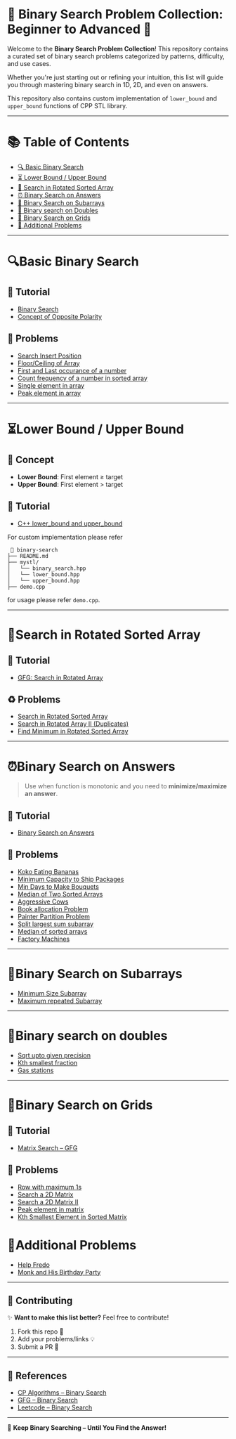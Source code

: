 # 🎯 Binary Search Problem Collection: Beginner to Advanced 🚀

Welcome to the **Binary Search Problem Collection**! This repository contains a curated set of binary search problems categorized by patterns, difficulty, and use cases.

Whether you're just starting out or refining your intuition, this list will guide you through mastering binary search in 1D, 2D, and even on answers.

This repository also contains custom implementation of `lower_bound` and `upper_bound` functions of CPP STL library.

---

# 📚 Table of Contents

- [🔍 Basic Binary Search](#basic-binary-search)
- [⏳ Lower Bound / Upper Bound](#lower-bound--upper-bound)
- [🧬 Search in Rotated Sorted Array](#search-in-rotated-sorted-array)
- [⏰ Binary Search on Answers](#binary-search-on-answers)
- [🧰 Binary Search on Subarrays](#binary-search-on-subarrays)
- [🔑 Binary search on Doubles](#binary-search-on-doubles)
- [🧱 Binary Search on Grids](#binary-search-on-grids)
- [🏺 Additional Problems](#additional-problems)

---

# 🔍Basic Binary Search

## 📘 Tutorial  
- [Binary Search](https://cp-algorithms.com/num_methods/binary_search.html)
- [Concept of Opposite Polarity](https://www.geeksforgeeks.org/understanding-opposite-polarity-concept-in-binary-search/)

## 🧭 Problems  

- [Search Insert Position](https://leetcode.com/problems/search-insert-position/)
- [Floor/Ceiling of Array](https://www.geeksforgeeks.org/problems/floor-in-a-sorted-array-1587115620/1)
- [First and Last occurance of a number](https://leetcode.com/problems/find-first-and-last-position-of-element-in-sorted-array)
- [Count frequency of a number in sorted array](https://www.geeksforgeeks.org/count-number-of-occurrences-or-frequency-in-a-sorted-array/)
- [Single element in array](https://leetcode.com/problems/single-element-in-a-sorted-array)
- [Peak element in array](https://leetcode.com/problems/find-peak-element/description/)

---

# ⏳Lower Bound / Upper Bound

## 🧠 Concept  
- **Lower Bound**: First element ≥ target  
- **Upper Bound**: First element > target

## 📘 Tutorial  
- [C++ lower_bound and upper_bound](https://www.geeksforgeeks.org/upper_bound-lower_bound-STL/)

For custom implementation please refer

```
 📁 binary-search      
├── README.md                
├── mystl/               
│   └── binary_search.hpp
│   └── lower_bound.hpp
│   └── upper_bound.hpp
├── demo.cpp

```

for usage please refer `demo.cpp`.

---

# 🧬Search in Rotated Sorted Array

## 📘 Tutorial  
- [GFG: Search in Rotated Array](https://www.geeksforgeeks.org/search-an-element-in-a-sorted-and-pivoted-array/)

## ♻️ Problems  
- [Search in Rotated Sorted Array](https://leetcode.com/problems/search-in-rotated-sorted-array/description)
- [Search in Rotated Array II (Duplicates)](https://leetcode.com/problems/search-in-rotated-sorted-array-ii/)
- [Find Minimum in Rotated Sorted Array](https://leetcode.com/problems/find-minimum-in-rotated-sorted-array)
  
---

# ⏰Binary Search on Answers

> Use when function is monotonic and you need to **minimize/maximize an answer**.

## 📘 Tutorial  
- [Binary Search on Answers](https://leetcode.com/discuss/post/3725477/binary-search-on-answer-koko-type-by-sam-a350/)

## 🧱 Problems
- [Koko Eating Bananas](https://leetcode.com/problems/koko-eating-bananas)
- [Minimum Capacity to Ship Packages](https://leetcode.com/problems/capacity-to-ship-packages-within-d-days)
- [Min Days to Make Bouquets](https://leetcode.com/problems/minimum-number-of-days-to-make-m-bouquets)
- [Median of Two Sorted Arrays](https://leetcode.com/problems/median-of-two-sorted-arrays/)
- [Aggressive Cows](https://www.spoj.com/problems/AGGRCOW/)
- [Book allocation Problem](https://www.geeksforgeeks.org/problems/allocate-minimum-number-of-pages0937/1)
- [Painter Partition Problem](https://www.geeksforgeeks.org/painters-partition-problem/)
- [Split largest sum subarray](https://leetcode.com/problems/split-array-largest-sum/description/)
- [Median of sorted arrays](https://leetcode.com/problems/median-of-two-sorted-arrays)
- [Factory Machines](https://cses.fi/problemset/task/1620)


---

# 🧰Binary Search on Subarrays
- [Minimum Size Subarray](https://leetcode.com/problems/minimum-size-subarray-sum)
- [Maximum repeated Subarray](https://leetcode.com/problems/maximum-length-of-repeated-subarray)

---

# 🔑Binary search on doubles
- [Sqrt upto given precision](https://www.geeksforgeeks.org/find-square-root-number-upto-given-precision-using-binary-search/)
- [Kth smallest fraction](https://leetcode.com/problems/k-th-smallest-prime-fraction)
- [Gas stations](https://leetcode.com/problems/minimize-max-distance-to-gas-station)

---

# 🧱Binary Search on Grids

## 📘 Tutorial
- [Matrix Search – GFG](https://www.geeksforgeeks.org/search-in-row-wise-and-column-wise-sorted-matrix/)

## 💼 Problems  
- [Row with maximum 1s](https://www.geeksforgeeks.org/find-the-row-with-maximum-number-1s/)
- [Search a 2D Matrix](https://leetcode.com/problems/search-a-2d-matrix)
- [Search a 2D Matrix II](https://leetcode.com/problems/search-a-2d-matrix-ii)
- [Peak element in matrix](https://leetcode.com/problems/find-a-peak-element-ii)
- [Kth Smallest Element in Sorted Matrix](https://leetcode.com/problems/kth-smallest-element-in-a-sorted-matrix/)


# 🏺Additional Problems
- [Help Fredo](https://www.hackerearth.com/practice/algorithms/searching/binary-search/practice-problems/algorithm/help-fredo/)
- [Monk and His Birthday Party](https://www.hackerearth.com/problem/algorithm/monk-and-his-birthday-party-d1e836f9)

  
---

## 💬 Contributing

✨ **Want to make this list better?** Feel free to contribute!

1. Fork this repo 🍴  
2. Add your problems/links 💡  
3. Submit a PR 🔁

---

## 🔗 References

- [CP Algorithms – Binary Search](https://cp-algorithms.com/search.html)
- [GFG – Binary Search](https://www.geeksforgeeks.org/binary-search/)
- [Leetcode – Binary Search](https://leetcode.com/tag/binary-search/)

---

🚀 **Keep Binary Searching – Until You Find the Answer!**
